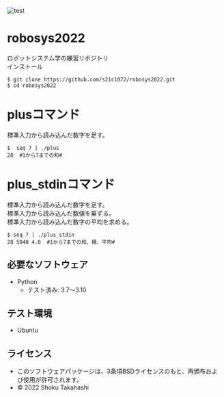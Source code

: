 ![test](https://github.com/s21c1072/robosys2022/actions/workflows/test.yml/badge.svg)
# robosys2022
ロボットシステム学の練習リポジトリ  
インストール  
```
$ git clone https://github.com/s21c1072/robosys2022.git   
$ cd robosys2022  
```
# plusコマンド
標準入力から読み込んだ数字を足す。  
```
$  seq 7 | ./plus  
28  #1から7までの和#
```  

# plus_stdinコマンド

標準入力から読み込んだ数字を足す。   
標準入力から読み込んだ数値を乗ずる。   
標準入力から読み込んだ数字の平均を求める。  
```
$ seq 7 | ./plus_stdin  
28 5040 4.0  #1から7までの和、積、平均#
```

## 必要なソフトウェア
* Python
  * テスト済み: 3.7〜3.10

## テスト環境
* Ubuntu

## ライセンス
 * このソフトウェアパッケージは、3条項BSDライセンスのもと、再頒布および使用が許可されます。
  * © 2022 Shoku Takahashi
